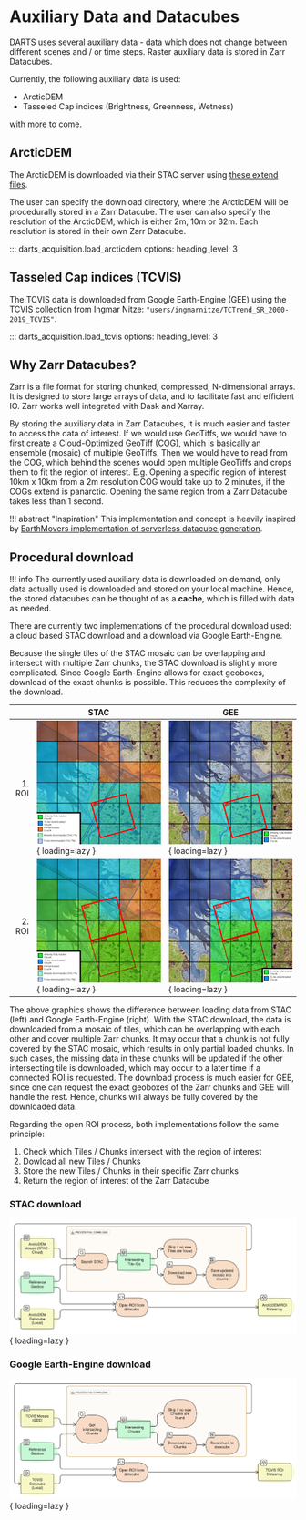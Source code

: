 # Auxiliary Data and Datacubes

DARTS uses several auxiliary data - data which does not change between different scenes and / or time steps.
Raster auxiliary data is stored in Zarr Datacubes.

Currently, the following auxiliary data is used:

- ArcticDEM
- Tasseled Cap indices (Brightness, Greenness, Wetness)

with more to come.

## ArcticDEM

The ArcticDEM is downloaded via their STAC server using [these extend files](https://data.pgc.umn.edu/elev/dem/setsm/ArcticDEM/indexes/ArcticDEM_Mosaic_Index_latest_gpqt.zip).

The user can specify the download directory, where the ArcticDEM will be procedurally stored in a Zarr Datacube.
The user can also specify the resolution of the ArcticDEM, which is either 2m, 10m or 32m.
Each resolution is stored in their own Zarr Datacube.

::: darts_acquisition.load_arcticdem
    options:
        heading_level: 3

## Tasseled Cap indices (TCVIS)

The TCVIS data is downloaded from Google Earth-Engine (GEE) using the TCVIS collection from Ingmar Nitze: `"users/ingmarnitze/TCTrend_SR_2000-2019_TCVIS"`.

::: darts_acquisition.load_tcvis
    options:
        heading_level: 3

## Why Zarr Datacubes?

Zarr is a file format for storing chunked, compressed, N-dimensional arrays.
It is designed to store large arrays of data, and to facilitate fast and efficient IO.
Zarr works well integrated with Dask and Xarray.

By storing the auxiliary data in Zarr Datacubes, it is much easier and faster to access the data of interest.
If we would use GeoTiffs, we would have to first create a Cloud-Optimized GeoTiff (COG), which is basically an ensemble (mosaic) of multiple GeoTiffs.
Then we would have to read from the COG, which behind the scenes would open multiple GeoTiffs and crops them to fit the region of interest.
E.g. Opening a specific region of interest 10km x 10km from a 2m resolution COG would take up to 2 minutes, if the COGs extend is panarctic.
Opening the same region from a Zarr Datacube takes less than 1 second.

!!! abstract "Inspiration"
    This implementation and concept is heavily inspired by [EarthMovers implementation of serverless datacube generation](https://earthmover.io/blog/serverless-datacube-pipeline).

## Procedural download

!!! info
    The currently used auxiliary data is downloaded on demand, only data actually used is downloaded and stored on your local machine.
    Hence, the stored datacubes can be thought of as a **cache**, which is filled with data as needed.

There are currently two implementations of the procedural download used: a cloud based STAC download and a download via Google Earth-Engine.

Because the single tiles of the STAC mosaic can be overlapping and intersect with multiple Zarr chunks, the STAC download is slightly more complicated.
Since Google Earth-Engine allows for exact geoboxes, download of the exact chunks is possible. This reduces the complexity of the download.

|        | STAC                                                                                     | GEE                                                                                    |
| -----: | ---------------------------------------------------------------------------------------- | -------------------------------------------------------------------------------------- |
| 1. ROI | ![STAC 1. ROI download](../assets/datacube_procdownload_stac_step_1.png){ loading=lazy } | ![GEE 1. ROI download](../assets/datacube_procdownload_gee_step_1.png){ loading=lazy } |
| 2. ROI | ![STAC 2. ROI download](../assets/datacube_procdownload_stac_step_2.png){ loading=lazy } | ![GEE 2. ROI download](../assets/datacube_procdownload_gee_step_2.png){ loading=lazy } |

The above graphics shows the difference between loading data from STAC (left) and Google Earth-Engine (right).
With the STAC download, the data is downloaded from a mosaic of tiles, which can be overlapping with each other and cover multiple Zarr chunks.
It may occur that a chunk is not fully covered by the STAC mosaic, which results in only partial loaded chunks.
In such cases, the missing data in these chunks will be updated if the other intersecting tile is downloaded, which may occur to a later time if a connected ROI is requested.
The download process is much easier for GEE, since one can request the exact geoboxes of the Zarr chunks and GEE will handle the rest.
Hence, chunks will always be fully covered by the downloaded data.

Regarding the open ROI process, both implementations follow the same principle:

1. Check which Tiles / Chunks intersect with the region of interest
2. Dowload all new Tiles / Chunks
3. Store the new Tiles / Chunks in their specific Zarr chunks
4. Return the region of interest of the Zarr Datacube

### STAC download

![ArcticDEM STAC procedural download](../assets/arcticdem_procdownload.png){ loading=lazy }

### Google Earth-Engine download

![TCVIS Google Earth-Engine procedural download](../assets/tcvis_procdownload.png){ loading=lazy }
